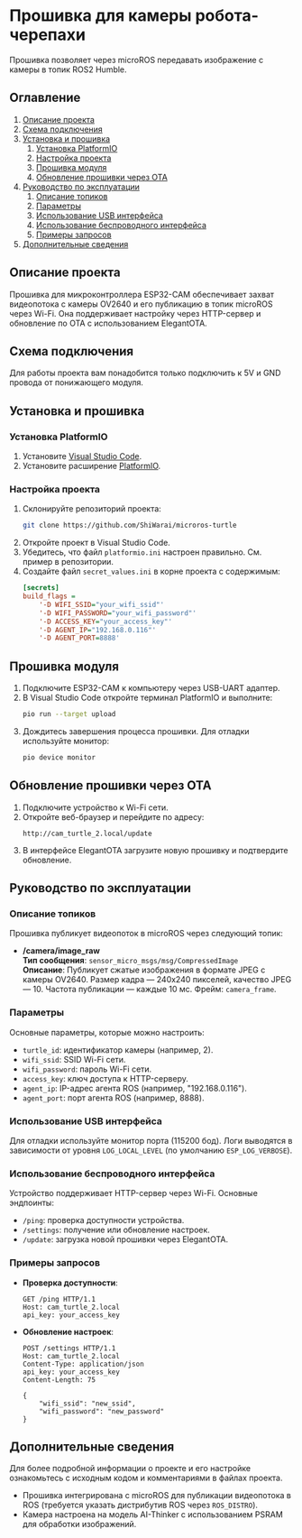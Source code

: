 # Прошивка для камеры робота-черепахи
Прошивка позволяет через microROS передавать изображение с камеры в топик ROS2 Humble.

## Оглавление

1. [Описание проекта](#описание-проекта)
2. [Схема подключения](#схема-подключения)
3. [Установка и прошивка](#установка-и-прошивка)
   1. [Установка PlatformIO](#установка-platformio)
   2. [Настройка проекта](#настройка-проекта)
   3. [Прошивка модуля](#прошивка-модуля)
   4. [Обновление прошивки через OTA](#обновление-прошивки-через-ota)
4. [Руководство по эксплуатации](#руководство-по-эксплуатации)
   1. [Описание топиков](#описание-топиков)
   2. [Параметры](#параметры)
   3. [Использование USB интерфейса](#использование-usb-интерфейса)
   4. [Использование беспроводного интерфейса](#использование-беспроводного-интерфейса)
   5. [Примеры запросов](#примеры-запросов)
5. [Дополнительные сведения](#дополнительные-сведения)

## Описание проекта

Прошивка для микроконтроллера ESP32-CAM обеспечивает захват видеопотока с камеры OV2640 и его публикацию в топик microROS через Wi-Fi. Она поддерживает настройку через HTTP-сервер и обновление по OTA с использованием ElegantOTA.

## Схема подключения

Для работы проекта вам понадобится только подключить к 5V и GND провода от понижающего модуля.

## Установка и прошивка

### Установка PlatformIO

1. Установите [Visual Studio Code](https://code.visualstudio.com/).  
2. Установите расширение [PlatformIO](https://platformio.org/install/ide?install=vscode).  

### Настройка проекта

1. Склонируйте репозиторий проекта:  
   ```sh
   git clone https://github.com/ShiWarai/microros-turtle
   ```
2. Откройте проект в Visual Studio Code.  
3. Убедитесь, что файл `platformio.ini` настроен правильно. См. пример в репозитории.  
4. Создайте файл `secret_values.ini` в корне проекта с содержимым:  
   ```ini
   [secrets]
   build_flags = 
       '-D WIFI_SSID="your_wifi_ssid"'
       '-D WIFI_PASSWORD="your_wifi_password"'
       '-D ACCESS_KEY="your_access_key"'
       '-D AGENT_IP="192.168.0.116"'
       '-D AGENT_PORT=8888'
    ```

## Прошивка модуля
1. Подключите ESP32-CAM к компьютеру через USB-UART адаптер.  
2. В Visual Studio Code откройте терминал PlatformIO и выполните:  
   ```sh
   pio run --target upload
   ```
3. Дождитесь завершения процесса прошивки. Для отладки используйте монитор:  
    ```sh
    pio device monitor
    ```

## Обновление прошивки через OTA
1. Подключите устройство к Wi-Fi сети.  
2. Откройте веб-браузер и перейдите по адресу:  
   ```plaintext
   http://cam_turtle_2.local/update
   ```
3. В интерфейсе ElegantOTA загрузите новую прошивку и подтвердите обновление.

## Руководство по эксплуатации

### Описание топиков

Прошивка публикует видеопоток в microROS через следующий топик:  

- **/camera/image_raw**  
  **Тип сообщения**: `sensor_micro_msgs/msg/CompressedImage`  
  **Описание**: Публикует сжатые изображения в формате JPEG с камеры OV2640. Размер кадра — 240x240 пикселей, качество JPEG — 10. Частота публикации — каждые 10 мс. Фрейм: `camera_frame`.  

### Параметры

Основные параметры, которые можно настроить:  
- `turtle_id`: идентификатор камеры (например, 2).  
- `wifi_ssid`: SSID Wi-Fi сети.  
- `wifi_password`: пароль Wi-Fi сети.  
- `access_key`: ключ доступа к HTTP-серверу.  
- `agent_ip`: IP-адрес агента ROS (например, "192.168.0.116").  
- `agent_port`: порт агента ROS (например, 8888).  

### Использование USB интерфейса

Для отладки используйте монитор порта (115200 бод). Логи выводятся в зависимости от уровня `LOG_LOCAL_LEVEL` (по умолчанию `ESP_LOG_VERBOSE`).

### Использование беспроводного интерфейса

Устройство поддерживает HTTP-сервер через Wi-Fi. Основные эндпоинты:  
- `/ping`: проверка доступности устройства.  
- `/settings`: получение или обновление настроек.  
- `/update`: загрузка новой прошивки через ElegantOTA.  

### Примеры запросов

- **Проверка доступности**:  
    ```http
    GET /ping HTTP/1.1
    Host: cam_turtle_2.local
    api_key: your_access_key
    ```
- **Обновление настроек**:  
    ```http
    POST /settings HTTP/1.1
    Host: cam_turtle_2.local
    Content-Type: application/json
    api_key: your_access_key
    Content-Length: 75

    {
        "wifi_ssid": "new_ssid",
        "wifi_password": "new_password"
    }
    ```

## Дополнительные сведения
Для более подробной информации о проекте и его настройке ознакомьтесь с исходным кодом и комментариями в файлах проекта.  
- Прошивка интегрирована с microROS для публикации видеопотока в ROS (требуется указать дистрибутив ROS через `ROS_DISTRO`).  
- Камера настроена на модель AI-Thinker с использованием PSRAM для обработки изображений.  
